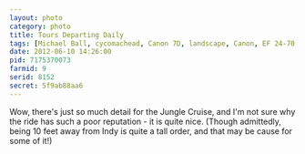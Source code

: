 ```yaml
---
layout: photo
category: photo
title: Tours Departing Daily
tags: [Michael Ball, cycomachead, Canon 7D, landscape, Canon, EF 24-70 f2.8L, Jungle Cruise, DLR, Adventure Land, Disney, HDR, HDRI, Disneyland, Disneyland Resort, Anaheim, rides, attraction]
date: 2012-06-10 14:26:00
pid: 7175370073
farmid: 9
serid: 8152
secret: 5f9ab88aa6
---
```


Wow, there's just so much detail for the Jungle Cruise, and I'm not sure why the ride has such a poor reputation - it is quite nice. (Though admittedly, being 10 feet away from Indy is quite a tall order, and that may be cause for some of it!)
